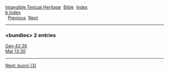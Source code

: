 [Intangible Textual Heritage](../../index)  [Bible](../index) 
[Index](index)   
[b Index](_b_)  
  [Previous](c01772)  [Next](c01774) 

------------------------------------------------------------------------

### &lt;bundles&gt; 2 entries

[Gen 42:35](../kjv/gen042.htm#035)  
[Mat 13:30](../kjv/mat013.htm#030)  

------------------------------------------------------------------------

[Next: bunni (3)](c01774)
